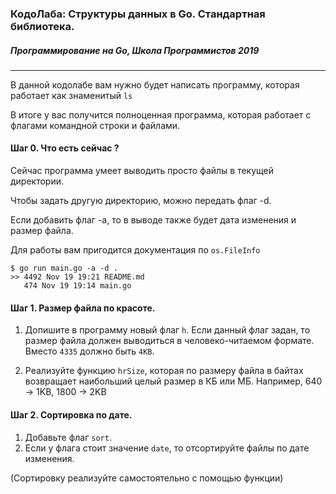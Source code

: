 ### КодоЛаба: Структуры данных в Go. Стандартная библиотека.
##### Программирование на Go, Школа Программистов 2019

***

В данной кодолабе вам нужно будет написать программу, которая работает как знаменитый `ls`

В итоге у вас получится полноценная программа, которая работает с флагами командной строки и файлами.

#### Шаг 0. Что есть сейчас ?

Сейчас программа умеет выводить просто файлы в текущей директории.

Чтобы задать другую директорию, можно передать флаг -d.

Если добавить флаг -a, то в выводе также будет дата изменения и размер файла.

Для работы вам пригодится документация по `os.FileInfo`


```
$ go run main.go -a -d .
>> 4492 Nov 19 19:21 README.md 
   474 Nov 19 19:14 main.go 
```

#### Шаг 1. Размер файла по красоте.

1. Допишите в программу новый флаг `h`. Если данный флаг задан, то размер файла должен выводиться в человеко-читаемом формате. Вместо `4335` должно быть `4KB`.

2. Реализуйте функцию `hrSize`, которая по размеру файла в байтах возвращает наибольший целый размер в КБ или МБ. Например, 640 -> 1KB, 1800 -> 2KB 


#### Шаг 2. Сортировка по дате.

1. Добавьте флаг `sort`.
2. Если у флага стоит значение `date`, то отсортируйте файлы по дате изменения.

(Сортировку реализуйте самостоятельно с помощью функции)

